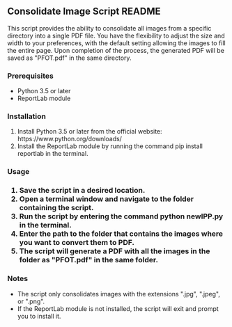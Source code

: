 <h2>Consolidate Image Script README</h2>

<p>This script provides the ability to consolidate all images from a specific directory into a single PDF file. You have the flexibility to adjust the size and width to your preferences, with the default setting allowing the images to fill the entire page. Upon completion of the process, the generated PDF will be saved as "PFOT.pdf" in the same directory.</p>

<h3>Prerequisites</h3>

<ul>
    <li>Python 3.5 or later</li>
    <li>ReportLab module</li>
</ul>

<h3>Installation</h3>

<ol>
    <li>Install Python 3.5 or later from the official website: https://www.python.org/downloads/</li>
    <li>Install the ReportLab module by running the command pip install reportlab in the terminal.</li>
</ol>

<h3>Usage<h3>
        <ol>
            <li>Save the script in a desired location.</li>
            <li>Open a terminal window and navigate to the folder containing the script.</li>
            <li>Run the script by entering the command python newIPP.py in the terminal.</li>
            <li>Enter the path to the folder that contains the images where you want to convert them to PDF.</li>
            <li>The script will generate a PDF with all the images in the folder as "PFOT.pdf" in the same folder.</li>
        </ol>

<h3>Notes</h3>

<ul>
    <li>The script only consolidates images with the extensions ".jpg", ".jpeg", or ".png".</li>
    <li>If the ReportLab module is not installed, the script will exit and prompt you to install it.</li>
</ul>
